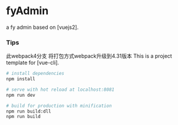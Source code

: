 # fyAdmin
a fy admin based on [vuejs2].

### Tips
此webpack4分支  将打包方式webpack升级到4.31版本
This is a project template for [vue-cli].

``` bash
# install dependencies
npm install

# serve with hot reload at localhost:8081
npm run dev

# build for production with minification
npm run build:dll
npm run build
```